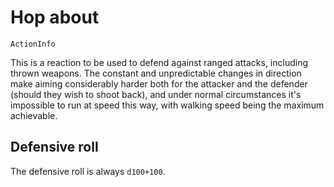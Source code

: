 # Hop about

`ActionInfo`

This is a reaction to be used to defend against ranged attacks, including thrown weapons. The constant and unpredictable changes in direction make aiming considerably harder both for the attacker and the defender (should they wish to shoot back), and under normal circumstances it's impossible to run at speed this way, with walking speed being the maximum achievable.

## Defensive roll

The defensive roll is always `d100+100`.

